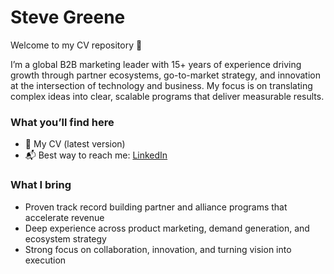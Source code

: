 # Steve Greene  

Welcome to my CV repository 👋  

I’m a global B2B marketing leader with 15+ years of experience driving growth through partner ecosystems, go-to-market strategy, and innovation at the intersection of technology and business. My focus is on translating complex ideas into clear, scalable programs that deliver measurable results.  

### What you’ll find here  
- 📄 My CV (latest version)  
- 📬 Best way to reach me: [LinkedIn](https://www.linkedin.com/in/stevegreene)  

### What I bring  
- Proven track record building partner and alliance programs that accelerate revenue  
- Deep experience across product marketing, demand generation, and ecosystem strategy  
- Strong focus on collaboration, innovation, and turning vision into execution  
